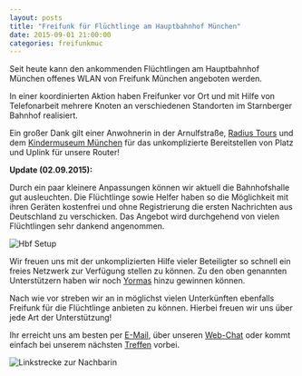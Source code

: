 ```yaml
---
layout: posts
title: "Freifunk für Flüchtlinge am Hauptbahnhof München"
date: 2015-09-01 21:00:00
categories: freifunkmuc
---
```


Seit heute kann den ankommenden Flüchtlingen am Hauptbahnhof München offenes WLAN von Freifunk München angeboten werden.

In einer koordinierten Aktion haben Freifunker vor Ort und mit Hilfe von Telefonarbeit mehrere Knoten an verschiedenen Standorten im Starnberger Bahnhof realisiert.

Ein großer Dank gilt einer Anwohnerin in der Arnulfstraße, [Radius Tours](http://www.radiustours.com) und dem [Kindermuseum München](http://www.kindermuseum-muenchen.de/) für das unkomplizierte Bereitstellen von Platz und Uplink für unsere Router!

**Update (02.09.2015):**

Durch ein paar kleinere Anpassungen können wir aktuell die Bahnhofshalle gut ausleuchten. Die Flüchtlinge sowie Helfer haben so die Möglichkeit mit ihren Geräten kostenfrei und ohne Registrierung die ersten Nachrichten aus Deutschland zu verschicken. Das Angebot wird durchgehend von vielen Flüchtlingen sehr dankend angenommen.

![Hbf Setup](/assets/posts/2015-09-01-ffmuc-setup-hbf-02.png)

Wir freuen uns mit der unkomplizierten Hilfe vieler Beteiligter so schnell ein freies Netzwerk zur Verfügung stellen zu können. Zu den oben genannten Unterstützern haben wir noch [Yormas](http://www.yormas.de/) hinzu gewinnen können.

Nach wie vor streben wir an in möglichst vielen Unterkünften ebenfalls Freifunk für die Flüchtlinge anbieten zu können. Hierbei freuen wir uns über jede Art der Unterstützung!

Ihr erreicht uns am besten per [E-Mail][email], über unseren [Web-Chat][irc] oder kommt einfach bei unserem nächsten [Treffen][treffen] vorbei.

![Linkstrecke zur Nachbarin](/assets/posts/2015-09-01-setup-hbf-link.jpg)

[irc]: https://webirc.darkfasel.net/#freifunk
[email]: mailto:muenchen@freifunk.net
[treffen]: http://freifunkmuc.github.io/mitmachen/

